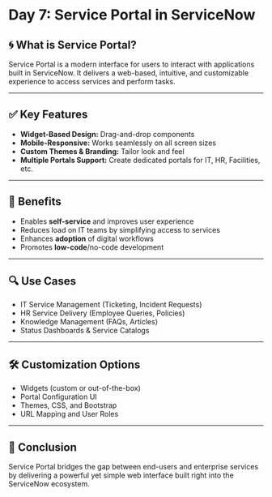 # Day 7: Service Portal in ServiceNow

## 🌀 What is Service Portal?

Service Portal is a modern interface for users to interact with applications built in ServiceNow. It delivers a web-based, intuitive, and customizable experience to access services and perform tasks.

---

## ✅ Key Features

- **Widget-Based Design:** Drag-and-drop components  
- **Mobile-Responsive:** Works seamlessly on all screen sizes  
- **Custom Themes & Branding:** Tailor look and feel  
- **Multiple Portals Support:** Create dedicated portals for IT, HR, Facilities, etc.

---

## 🎯 Benefits

- Enables **self-service** and improves user experience  
- Reduces load on IT teams by simplifying access to services  
- Enhances **adoption** of digital workflows  
- Promotes **low-code**/no-code development

---

## 🔍 Use Cases

- IT Service Management (Ticketing, Incident Requests)  
- HR Service Delivery (Employee Queries, Policies)  
- Knowledge Management (FAQs, Articles)  
- Status Dashboards & Service Catalogs

---

## 🛠️ Customization Options

- Widgets (custom or out-of-the-box)  
- Portal Configuration UI  
- Themes, CSS, and Bootstrap  
- URL Mapping and User Roles

---

## 📌 Conclusion

Service Portal bridges the gap between end-users and enterprise services by delivering a powerful yet simple web interface built right into the ServiceNow ecosystem.
